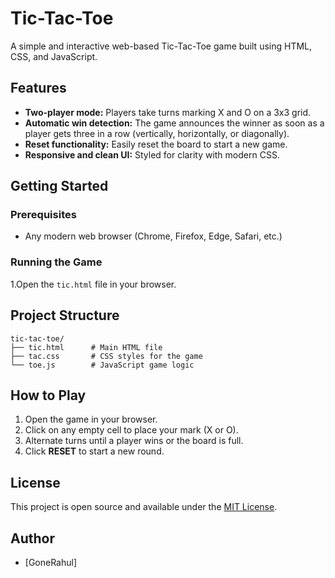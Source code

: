 # Tic-Tac-Toe

A simple and interactive web-based Tic-Tac-Toe game built using HTML, CSS, and JavaScript.

## Features

- **Two-player mode:** Players take turns marking X and O on a 3x3 grid.
- **Automatic win detection:** The game announces the winner as soon as a player gets three in a row (vertically, horizontally, or diagonally).
- **Reset functionality:** Easily reset the board to start a new game.
- **Responsive and clean UI:** Styled for clarity with modern CSS.

## Getting Started

### Prerequisites

- Any modern web browser (Chrome, Firefox, Edge, Safari, etc.)

### Running the Game
1.Open the `tic.html` file in your browser.



## Project Structure

```
tic-tac-toe/
├── tic.html      # Main HTML file
├── tac.css       # CSS styles for the game
└── toe.js        # JavaScript game logic
```

## How to Play

1. Open the game in your browser.
2. Click on any empty cell to place your mark (X or O).
3. Alternate turns until a player wins or the board is full.
4. Click **RESET** to start a new round.

## License

This project is open source and available under the [MIT License](LICENSE).

## Author

- [GoneRahul]
